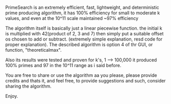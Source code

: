 PrimeSearch is an extremely efficient, fast, lightweight,
and deterministic prime producing algorithm, it has
100% efficiency for small to moderate k values,
and even at the 10^11 scale maintained ~97% efficiency

The algorithm itself is basically just a linear piecewise function.
the initial k is multiplied with 42(product of 2, 3 and 7)
then simply put a suitable offset os chosen to add
or subtract. (extremely simple explanation, resd code
for proper explanation).
The described algorithm is option 4 of thr GUI,
or function, "theoreticalmax".

Also its results were tested and proven for k's,
1 --> 100,000 it produced 100% primes and 97 in the 
10^11 range as i said before.

You are free to share or use the algorithm aa you please,
please provide credits and thats it, and feel free,
to provide suggestions and such, consider sharing
the algorithm.

Enjoy.
